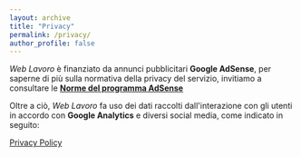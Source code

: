 ```yaml
---
layout: archive
title: "Privacy"
permalink: /privacy/
author_profile: false
---
```


_Web Lavoro_ è finanziato da annunci pubblicitari **Google AdSense**, per saperne di più sulla normativa della privacy del servizio, invitiamo a consultare le [**Norme del programma AdSense**](https://support.google.com/adsense/answer/48182?hl=it) 

Oltre a ciò, _Web Lavoro_ fa uso dei dati raccolti dall'interazione con gli utenti in accordo con **Google Analytics** e diversi social media, come indicato in seguito:

<a href="//www.iubenda.com/privacy-policy/8227693" class="iubenda-white iubenda-embed" title="Privacy Policy">Privacy Policy</a><script type="text/javascript">(function (w,d) {var loader = function () {var s = d.createElement("script"), tag = d.getElementsByTagName("script")[0]; s.src = "//cdn.iubenda.com/iubenda.js"; tag.parentNode.insertBefore(s,tag);}; if(w.addEventListener){w.addEventListener("load", loader, false);}else if(w.attachEvent){w.attachEvent("onload", loader);}else{w.onload = loader;}})(window, document);</script>